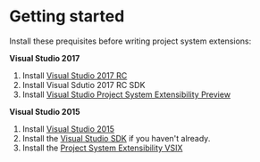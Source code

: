 Getting started
===============

Install these prequisites before writing project system extensions:

**Visual Studio 2017**

1. Install [Visual Studio 2017 RC](https://www.visualstudio.com/vs/visual-studio-2017-rc/)
2. Install Visual Sdutio 2017 RC SDK
3. Install [Visual Studio Project System Extensibility Preview](https://visualstudiogallery.msdn.microsoft.com/43691584-1f0f-46da-adaf-a07c290c1e6e)

**Visual Studio 2015**

1. Install [Visual Studio 2015][VS]
1. Install the [Visual Studio SDK][VSSDK] if you haven't already.
2. Install the [Project System Extensibility VSIX][VSIX]

 [VS]: https://www.visualstudio.com/en-us/downloads/visual-studio-2015-downloads-vs.aspx
 [VSSDK]: https://go.microsoft.com/fwlink/?LinkId=615455
 [VSIX]: http://aka.ms/vsprojectsystemextensibilityvsix
